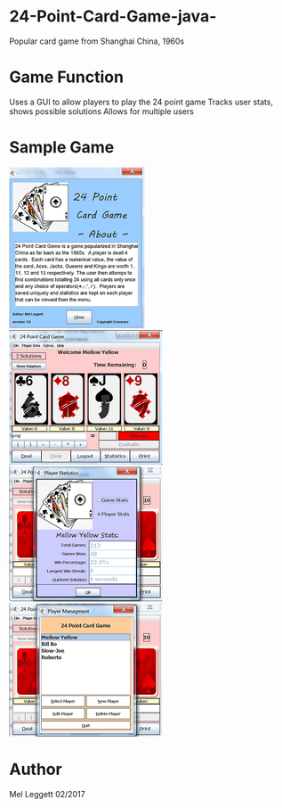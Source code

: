 # 24-Point-Card-Game-java-
Popular card game from Shanghai China, 1960s

# Game Function
Uses a GUI to allow players to play the 24 point game
Tracks user stats, shows possible solutions
Allows for multiple users

# Sample Game
<img src="images/a.PNG" alt="About the Game"/>

<img src="images/1.PNG" alt="In Game Play"/>

<img src="images/2.PNG" alt="Player Statistics"/>

<img src="images/3.PNG" alt="Multiple User Support"/>

# Author
Mel Leggett 02/2017
